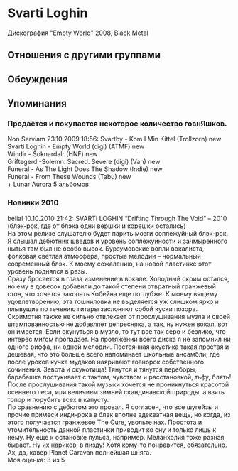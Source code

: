 # Svarti Loghin

Дискография
"Empty World" 2008, Black Metal

## Отношения с другими группами


## Обсуждения


## Упоминания

### Продаётся и покупается некоторое количество говнЯшков.

Non Serviam 23.10.2009 18:56:
Svartby - Kom I Min Kittel (Trollzorn) new<BR>Svarti Loghin - Empty World (digi) (ATMF) new<BR>Windir - Soknardalr (HNF) new<BR>Griftegеrd -Solemn. Sacred. Severe (digi) (Van) new<BR>Funeral - As The Light Does The Shadow (Indie) new<BR>Funeral - From These Wounds (Tabu) new<BR>+ Lunar Aurora 5 альбомов

### Новинки 2010

belial 10.10.2010 21:42:
SVARTI LOGHIN “Drifting Through The Void” – 2010 (блэк-рок, где от блэка одни вершки и корешки остались)<BR>На этом релизе слушателю будет парить мозги соплежуйный блэк-рок. Я слышал дебютник шведов и уровень соплежуйности и зачмыренного нытья там был не особо высок. Бурзумовские вопли вокалиста, фолковая светлая атмосфера, простые мелодии – нормальный современный блэк. К моему сожалению, на новой пластинке этот уровень поднялся в разы. <BR>Сразу бросается в глаза изменение в вокале. Холодный скрим остался, но ему в довесок добавили до такой степени отвратный гранжевый стон, что хочется закопать Кобейна еще поглубже. К моему вящему удовлетворению, эта тошниловка не выделяется уж слишком ярко и плывущие по течению гитары заслоняют собой куски позора. Скримотня также не сильно отвлекает от прослушивания музла и своей штампованностью не добавляет депресняка, а так, ну нужен вокал, вот он имеется. Если окунуться в музло, то тут все так серо и безлико, что интерес мигом пропадает. На протяжении всего диска я не запомнил ни одного риффа, ни одной мелодии. Постоянная акустика такая простая и дешевая, что это больше всего напоминает школьные ансамбли, где после уроков кучка мудаков наяривают говнорок собственного сочинения. Зевота и скукотища! Тянутся и тянутся переборы, барабашка постукивает с тактом, чувством и расстановкой, тьфу, блять! После прослушивания такой музыки хочется не проникнуться красотой осеннего леса, или величием зимней скандинавской природы, а взять топор и порубить всех в капусту. <BR>По сравнению с дебютом это провал. Я согласен, что все шугейзы и прочие примеси инди-рока в блэк вполне адекватная вещь, но когда, из этого получается гранжевое The Cure, увольте нах. Простота и утомительность данной пластинки приводит ко сну и только лишь к нему. Ну еще к остановке пульса, например. Меланхолия тоже разная бывает. Ну их нариков, в пизду! Хотя кому-то понравится, обязательно. Ах, да, кавер Planet Caravan полнейшая шняга. <BR>Моя оценка: 3 из 5  <BR>

